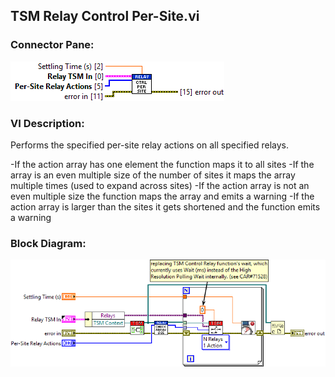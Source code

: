 ## **TSM Relay Control Per-Site.vi**
### Connector Pane:
![alt text](/docs/images/Instrument%20Control/Relay/TSM%20Relay%20Control%20Per-Site.vic.png "TSM Relay Control Per-Site.vi connector pane")

### VI Description:
Performs the specified per-site relay actions on all specified relays. 

-If the action array has one element the function maps it to all sites
-If the array is an even multiple size of the number of sites it maps the array multiple times (used to expand across sites)
-If the action array is not an even multiple size the function maps the array and emits a warning
-If the action array is larger than the sites it gets shortened and the function emits a warning

### Block Diagram:
![alt text](/docs/images/Instrument%20Control/Relay/TSM%20Relay%20Control%20Per-Site.vid.png "TSM Relay Control Per-Site.vi block diagram")
